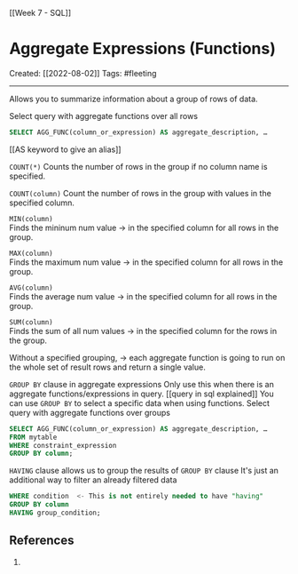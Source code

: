 [[Week 7 - SQL]]

# Aggregate Expressions (Functions)
Created:  [[2022-08-02]]
Tags: #fleeting 

---
Allows you to summarize information about a group of rows of data. 

Select query with aggregate functions over all rows
```SQL
SELECT AGG_FUNC(column_or_expression) AS aggregate_description, …
```
[[AS keyword to give an alias]]

`COUNT(*)` 
Counts the number of rows in the group if no column name is specified. 

`COUNT(column)`
Count the number of rows in the group with values in the specified column.

`MIN(column)` 	
Finds the mininum num value 
-> in the specified column for all rows in the group.

`MAX(column)` 	
Finds the maximum num value 
-> in the specified column for all rows in the group.

`AVG(column)` 	
Finds the average num value 
-> in the specified column for all rows in the group.

`SUM(column)` 	
Finds the sum of all num values 
-> in the specified column for the rows in the group.


Without a specified grouping, 
    -> each aggregate function is going to run on the whole set of result rows and return a single value.

`GROUP BY` clause in aggregate expressions 
Only use this when there is an aggregate functions/expressions in query. [[query in sql explained]]
You can use `GROUP BY` to select a specific data when using functions.
Select query with aggregate functions over groups
```SQL
SELECT AGG_FUNC(column_or_expression) AS aggregate_description, …
FROM mytable
WHERE constraint_expression
GROUP BY column;
```


`HAVING` clause allows us to group the results of `GROUP BY` clause
It's just an additional way to filter an already filtered data
```SQL
WHERE condition  <- This is not entirely needed to have "having"
GROUP BY column
HAVING group_condition;
```












## References
1. 